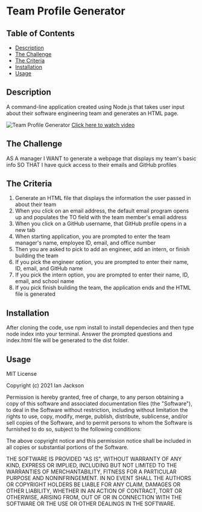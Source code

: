 # Team Profile Generator

## Table of Contents
* [Description](#description)
* [The Challenge](#challenge)
* [The Criteria](#criteria)
* [Installation](#install)
* [Usage](#usage)

## Description <a name="description"></a>
A command-line application created using Node.js that takes user input about their software engineering team and generates an HTML page.

![Team Profile Generator](./screenshot/team-profile-generator.gif)
[Click here to watch video](https://drive.google.com/file/d/1zZErlHF2Q2G29mcMt-Guv94bQIBvLtqh/preview)

## The Challenge <a name="challenge"></a>
AS A manager I WANT to generate a webpage that displays my team's basic info SO THAT I have quick access to their emails and GitHub profiles

## The Criteria <a name="criteria"></a>
1. Generate an HTML file that displays the information the user passed in about their team
1. When you click on an email address, the default email program opens up and populates the TO field with the team member's email address
1. When you click on a GitHub username, that GitHub profile opens in a new tab
1. When starting application, you are prompted to enter the team manager's name, employee ID, email, and office number
1. Then you are asked to pick to add an engineer, add an intern, or finish building the team
1. If you pick the engineer option, you are prompted to enter their name, ID, email, and GitHub name
1. If you pick the intern option, you are prompted to enter their name, ID, email, and school name
1. If you pick finish building the team, the application ends and the HTML file is generated

## Installation <a name="install"></a>
After cloning the code, use npm install to install dependecies and then type node index into your terminal. Answer the prompted questions and index.html file will be generated to the dist folder.

## Usage <a name="usage"></a>
MIT License

Copyright (c) 2021 Ian Jackson

Permission is hereby granted, free of charge, to any person obtaining a copy
of this software and associated documentation files (the "Software"), to deal
in the Software without restriction, including without limitation the rights
to use, copy, modify, merge, publish, distribute, sublicense, and/or sell
copies of the Software, and to permit persons to whom the Software is
furnished to do so, subject to the following conditions:

The above copyright notice and this permission notice shall be included in all
copies or substantial portions of the Software.

THE SOFTWARE IS PROVIDED "AS IS", WITHOUT WARRANTY OF ANY KIND, EXPRESS OR
IMPLIED, INCLUDING BUT NOT LIMITED TO THE WARRANTIES OF MERCHANTABILITY,
FITNESS FOR A PARTICULAR PURPOSE AND NONINFRINGEMENT. IN NO EVENT SHALL THE
AUTHORS OR COPYRIGHT HOLDERS BE LIABLE FOR ANY CLAIM, DAMAGES OR OTHER
LIABILITY, WHETHER IN AN ACTION OF CONTRACT, TORT OR OTHERWISE, ARISING FROM,
OUT OF OR IN CONNECTION WITH THE SOFTWARE OR THE USE OR OTHER DEALINGS IN THE
SOFTWARE. 